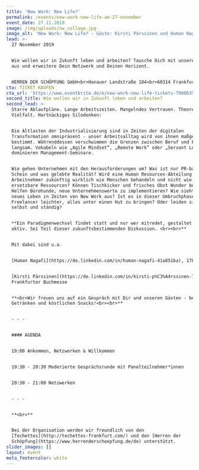 ```yaml
---
title: 'New Work: New Life?'
permalink: /events/new-work-new-life-am-27-november
event_date: 27.11.2019
image: /img/uploads/nw_collage.jpg
image_alt: 'New Work: New Life? - Gäste: Kirsti Pärssinen und Human Nagafi'
lead: >-
  27 November 2019


  Wie wollen wir in Zukunft leben und arbeiten? Tausche Dich mit unseren Gästen
  aus und erweitere Dein Netzwerk und Deinen Horizont.


  HERREN DER SCHÖPFUNG GmbH<br>Hanauer Landstraße 184<br>60314 Frankfurt am Main
cta: TICKET KAUFEN
cta_url: 'https://www.eventbrite.de/e/new-work-new-life-tickets-79006351123'
second_title: Wie wollen wir in Zukunft leben und arbeiten?
second_lead: >-
  Starre Ablaufpläne. Lange Arbeitszeiten. Mangelndes Vertrauen. Theoretische
  Vielfalt. Hartnäckiges Silodenken:


  Die Altlasten der Industrialisierung sind in Zeiten der digitalen
  Transformation omnipräsent - unser Arbeitsalltag wird von ihnen maßgeblich
  bestimmt. Währenddessen verschwimmen die Grenzen zwischen Beruf und Freizeit
  langsam. Vokabeln wie „Agile Mindset“, „Remote Work“ oder „Servant Leadership“
  dominieren Management-Seminare.


  Wie gehen Unternehmen mit den Herausforderungen um? Was ist nur PR-basierter
  Schein und was gelebte Realität? Wird eine Human Resources-Abteilung
  Arbeitnehmer zukünftig wirklich wie Menschen behandeln und nicht wie
  ersetzbare Ressourcen? Können Tischkicker und frisches Obst Wunder bewirken?
  Helfen Bürohunde, neue Unternehmenswerte zu implementieren? Wie sieht ein
  neues Leben in Zeiten von New Work aus? Ist es in dieser Umbruchphase für
  Freelancer leichter, alles unter einen Hut zu bringen? Oder leiden sie frei,
  selbst und ständig?


  **Ein Pa­ra­dig­men­wech­sel findet statt und nur wer mitredet, gestaltet ihn
  aktiv. Sei Teil dieser zukunftsbestimmenden Diskussion. <br><br>**


  Mit dabei sind u.a.


  [Human Nagafi](https://de.linkedin.com/in/human-nagafi-41a851ba), 1789


  [Kirsti Pärssinen](https://de.linkedin.com/in/kirsti-p%C3%A4rssinen-740540a0),
  Frankfurter Buchmesse


  **<br>Wir freuen uns auf ein Gespräch mit Dir und unseren Gästen - bei
  Getränken und köstlichen Snacks!<br><br>**


  - - -


  #### AGENDA


  19:00 Ankommen, Netzwerken & Willkommen


  19:30 - 20:30 Moderierte Gesprächsrunde mit Panelteilnehmer*innen


  20:30 - 21:00 Netzwerken


  - - -


  **<br>**


  Bei der Organisation werden wir freundlich von den
  [Techettes](http://techettes-frankfurt.com/) und den [Herren der
  Schöpfung](https://www.herrenderschoepfung.de/de) unterstützt.
slider_images: []
layout: event
meta_footercolor: white
---
```


